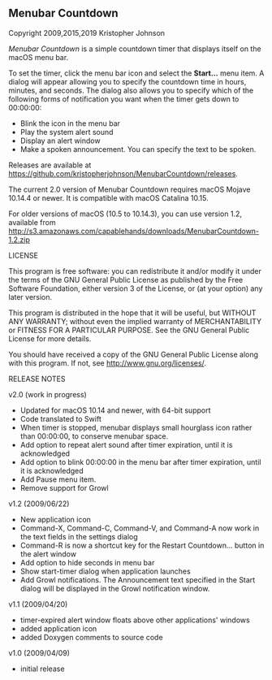 Menubar Countdown
-----------------

Copyright 2009,2015,2019 Kristopher Johnson


_Menubar Countdown_ is a simple countdown timer that displays itself on the
macOS menu bar.

To set the timer, click the menu bar icon and select the **Start...** menu item.
A dialog will appear allowing you to specify the countdown time in hours,
minutes, and seconds. The dialog also allows you to specify which of the
following forms of notification you want when the timer gets down to 00:00:00:

- Blink the icon in the menu bar
- Play the system alert sound
- Display an alert window
- Make a spoken announcement. You can specify the text to be spoken.

Releases are available at <https://github.com/kristopherjohnson/MenubarCountdown/releases>.

The current 2.0 version of Menubar Countdown requires macOS Mojave 10.14.4 or
newer.  It is compatible with macOS Catalina 10.15.

For older versions of macOS (10.5 to 10.14.3), you can use version 1.2,
available from <http://s3.amazonaws.com/capablehands/downloads/MenubarCountdown-1.2.zip>


LICENSE

This program is free software: you can redistribute it and/or modify
it under the terms of the GNU General Public License as published by
the Free Software Foundation, either version 3 of the License, or
(at your option) any later version.

This program is distributed in the hope that it will be useful,
but WITHOUT ANY WARRANTY; without even the implied warranty of
MERCHANTABILITY or FITNESS FOR A PARTICULAR PURPOSE.  See the
GNU General Public License for more details.

You should have received a copy of the GNU General Public License
along with this program.  If not, see <http://www.gnu.org/licenses/>.


RELEASE NOTES

v2.0 (work in progress)

- Updated for macOS 10.14 and newer, with 64-bit support
- Code translated to Swift
- When timer is stopped, menubar displays small hourglass icon rather than 00:00:00, to conserve menubar space.
- Add option to repeat alert sound after timer expiration, until it is acknowledged
- Add option to blink 00:00:00 in the menu bar after timer expiration, until it is acknowledged
- Add Pause menu item.
- Remove support for Growl

v1.2 (2009/06/22)

- New application icon
- Command-X, Command-C, Command-V, and Command-A now work in the text fields in the settings dialog
- Command-R is now a shortcut key for the Restart Countdown... button in the alert window
- Add option to hide seconds in menu bar
- Show start-timer dialog when application launches
- Add Growl notifications.  The Announcement text specified in the Start dialog will be displayed in the Growl notification window.

v1.1 (2009/04/20)

- timer-expired alert window floats above other applications' windows
- added application icon
- added Doxygen comments to source code

v1.0 (2009/04/09)

- initial release


